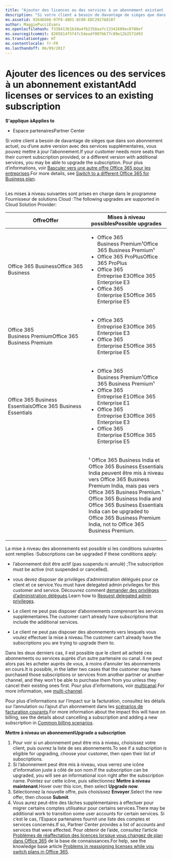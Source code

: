 ```yaml
---
title: "Ajouter des licences ou des services à un abonnement existant | Espace partenaires"
description: "Si votre client a besoin de davantage de sièges que dans son abonnement actuel, ou d’une autre version avec des services supplémentaires, vous pouvez mettre à jour l’abonnement."
ms.assetid: 9264E666-97F8-48D1-8C00-EDC2927A8107
author: MaggiePucciEvans
ms.openlocfilehash: f33841361b10a4fb2358aafc13342689ec0780ef
ms.sourcegitcommit: 8205814f5f47c54eadf007bb77c09e12b2572d93
ms.translationtype: HT
ms.contentlocale: fr-FR
ms.lasthandoff: 06/09/2017
---
```

# <a name="add-licenses-or-services-to-an-existing-subscription"></a><span data-ttu-id="89a5f-103">Ajouter des licences ou des services à un abonnement existant</span><span class="sxs-lookup"><span data-stu-id="89a5f-103">Add licenses or services to an existing subscription</span></span>

**<span data-ttu-id="89a5f-104">S'applique à</span><span class="sxs-lookup"><span data-stu-id="89a5f-104">Applies to</span></span>**

-  <span data-ttu-id="89a5f-105">Espace partenaires</span><span class="sxs-lookup"><span data-stu-id="89a5f-105">Partner Center</span></span>

<span data-ttu-id="89a5f-106">Si votre client a besoin de davantage de sièges que dans son abonnement actuel, ou d’une autre version avec des services supplémentaires, vous pouvez mettre à jour l’abonnement.</span><span class="sxs-lookup"><span data-stu-id="89a5f-106">If your customer needs more seats than their current subscription provided, or a different version with additional services, you may be able to upgrade the subscription.</span></span> <span data-ttu-id="89a5f-107">Pour plus d’informations, voir [Basculer vers une autre offre Office&nbsp;365 pour les entreprises](http://go.microsoft.com/fwlink/p/?LinkId=723577).</span><span class="sxs-lookup"><span data-stu-id="89a5f-107">For more details, see [Switch to a different Office 365 for Business plan](http://go.microsoft.com/fwlink/p/?LinkId=723577).</span></span>

## <a href="" id="upgradesubscription"></a>


<span data-ttu-id="89a5f-108">Les mises à niveau suivantes sont prises en charge dans le programme Fournisseur de solutions Cloud&nbsp;:</span><span class="sxs-lookup"><span data-stu-id="89a5f-108">The following upgrades are supported in Cloud Solution Provider:</span></span>

<table>
<colgroup>
<col width="50%" />
<col width="50%" />
</colgroup>
<thead>
<tr class="header">
<th><span data-ttu-id="89a5f-109">Offre</span><span class="sxs-lookup"><span data-stu-id="89a5f-109">Offer</span></span></th>
<th><span data-ttu-id="89a5f-110">Mises à niveau possibles</span><span class="sxs-lookup"><span data-stu-id="89a5f-110">Possible upgrades</span></span></th>
</tr>
</thead>
<tbody>
<tr class="odd">
<td><span data-ttu-id="89a5f-111">Office&nbsp;365 Business</span><span class="sxs-lookup"><span data-stu-id="89a5f-111">Office 365 Business</span></span></td>
<td><ul>
<li><span data-ttu-id="89a5f-112">Office&nbsp;365 Business&nbsp;Premium¹</span><span class="sxs-lookup"><span data-stu-id="89a5f-112">Office 365 Business Premium¹</span></span></li>
<li><span data-ttu-id="89a5f-113">Office&nbsp;365&nbsp;ProPlus</span><span class="sxs-lookup"><span data-stu-id="89a5f-113">Office 365 ProPlus</span></span></li>
<li><span data-ttu-id="89a5f-114">Office&nbsp;365 Entreprise&nbsp;E3</span><span class="sxs-lookup"><span data-stu-id="89a5f-114">Office 365 Enterprise E3</span></span></li>
<li><span data-ttu-id="89a5f-115">Office&nbsp;365 Enterprise&nbsp;E5</span><span class="sxs-lookup"><span data-stu-id="89a5f-115">Office 365 Enterprise E5</span></span></li>
</ul></td>
</tr>
<tr class="even">
<td><span data-ttu-id="89a5f-116">Office&nbsp;365 Business&nbsp;Premium</span><span class="sxs-lookup"><span data-stu-id="89a5f-116">Office 365 Business Premium</span></span></td>
<td><ul>
<li><span data-ttu-id="89a5f-117">Office&nbsp;365 Entreprise&nbsp;E3</span><span class="sxs-lookup"><span data-stu-id="89a5f-117">Office 365 Enterprise E3</span></span></li>
<li><span data-ttu-id="89a5f-118">Office&nbsp;365 Enterprise&nbsp;E5</span><span class="sxs-lookup"><span data-stu-id="89a5f-118">Office 365 Enterprise E5</span></span></li>
</ul></td>
</tr>
<tr class="odd">
<td><span data-ttu-id="89a5f-119">Office&nbsp;365 Business Essentials</span><span class="sxs-lookup"><span data-stu-id="89a5f-119">Office 365 Business Essentials</span></span></td>
<td><ul>
<li><span data-ttu-id="89a5f-120">Office&nbsp;365 Business&nbsp;Premium¹</span><span class="sxs-lookup"><span data-stu-id="89a5f-120">Office 365 Business Premium¹</span></span></li>
<li><span data-ttu-id="89a5f-121">Office&nbsp;365 Entreprise&nbsp;E1</span><span class="sxs-lookup"><span data-stu-id="89a5f-121">Office 365 Enterprise E1</span></span></li>
<li><span data-ttu-id="89a5f-122">Office&nbsp;365 Entreprise&nbsp;E3</span><span class="sxs-lookup"><span data-stu-id="89a5f-122">Office 365 Enterprise E3</span></span></li>
<li><span data-ttu-id="89a5f-123">Office&nbsp;365 Enterprise&nbsp;E5</span><span class="sxs-lookup"><span data-stu-id="89a5f-123">Office 365 Enterprise E5</span></span></li>
</ul></td>
</tr>
<tr class="even">
<td></td>
<td><p><span data-ttu-id="89a5f-124">¹ Office&nbsp;365 Business India et Office&nbsp;365 Business Essentials India peuvent être mis à niveau vers Office&nbsp;365 Business Premium India, mais pas vers Office&nbsp;365 Business Premium.</span><span class="sxs-lookup"><span data-stu-id="89a5f-124">¹ Office 365 Business India and Office 365 Business Essentials India can be upgraded to Office 365 Business Premium India, not to Office 365 Business Premium.</span></span></p></td>
</tr>
</tbody>
</table>

 

<span data-ttu-id="89a5f-125">La mise à niveau des abonnements est possible si les conditions suivantes sont remplies&nbsp;:</span><span class="sxs-lookup"><span data-stu-id="89a5f-125">Subscriptions can be upgraded if these conditions apply:</span></span>

-   <span data-ttu-id="89a5f-126">l’abonnement doit être actif (pas suspendu ni annulé)&nbsp;;</span><span class="sxs-lookup"><span data-stu-id="89a5f-126">The subscription must be active (not suspended or cancelled).</span></span>

-   <span data-ttu-id="89a5f-127">vous devez disposer de privilèges d’administration délégués pour ce client et ce service.</span><span class="sxs-lookup"><span data-stu-id="89a5f-127">You must have delegated admin privileges for this customer and service.</span></span> <span data-ttu-id="89a5f-128">Découvrez comment [demander des privilèges d’administration délégués](request-a-relationship-with-a-customer.md).</span><span class="sxs-lookup"><span data-stu-id="89a5f-128">Learn how to [Request delegated admin privileges](request-a-relationship-with-a-customer.md).</span></span>

-   <span data-ttu-id="89a5f-129">Le client ne peut pas disposer d’abonnements comprenant les services supplémentaires.</span><span class="sxs-lookup"><span data-stu-id="89a5f-129">The customer can’t already have subscriptions that include the additional services.</span></span>

-   <span data-ttu-id="89a5f-130">Le client ne peut pas disposer des abonnements vers lesquels vous voulez effectuer la mise à niveau.</span><span class="sxs-lookup"><span data-stu-id="89a5f-130">The customer can’t already have the subscriptions you are trying to upgrade them to.</span></span>

<span data-ttu-id="89a5f-131">Dans les deux&nbsp;derniers cas, il est possible que le client ait acheté ces abonnements ou services auprès d’un autre partenaire ou canal. Il ne peut alors pas les acheter auprès de vous, à moins d’annuler les abonnements en cours.</span><span class="sxs-lookup"><span data-stu-id="89a5f-131">It is possible, in the latter two cases that the customer may have purchased those subscriptions or services from another partner or another channel, and they won’t be able to purchase them from you unless they cancel their existing ones first.</span></span> <span data-ttu-id="89a5f-132">Pour plus d’informations, voir [multicanal](multichannel.md).</span><span class="sxs-lookup"><span data-stu-id="89a5f-132">For more information, see [multi-channel](multichannel.md).</span></span>

<span data-ttu-id="89a5f-133">Pour plus d’informations sur l’impact sur la facturation, consultez les détails sur l’annulation ou l’ajout d’un abonnement dans les [scénarios de facturation courants](common-billing-scenarios.md).</span><span class="sxs-lookup"><span data-stu-id="89a5f-133">For more information about the impact this will have on billing, see the details about cancelling a subscription and adding a new subscription in [Common billing scenarios](common-billing-scenarios.md).</span></span>

**<span data-ttu-id="89a5f-134">Mettre à niveau un abonnement</span><span class="sxs-lookup"><span data-stu-id="89a5f-134">Upgrade a subscription</span></span>**

1.  <span data-ttu-id="89a5f-135">Pour voir si un abonnement peut être mis à niveau, choisissez votre client, puis ouvrez la liste de ses abonnements.</span><span class="sxs-lookup"><span data-stu-id="89a5f-135">To see if a subscription is eligible for upgrading, choose your customer, then open their list of subscriptions.</span></span>
2.  <span data-ttu-id="89a5f-136">Si l’abonnement peut être mis à niveau, vous verrez une icône d’information juste à côté de son nom.</span><span class="sxs-lookup"><span data-stu-id="89a5f-136">If the subscription can be upgraded, you will see an informational icon right after the subscription name.</span></span> <span data-ttu-id="89a5f-137">Pointez sur cette icône, puis sélectionnez **Mettre à niveau maintenant**.</span><span class="sxs-lookup"><span data-stu-id="89a5f-137">Hover over this icon, then select **Upgrade now**.</span></span>
3.  <span data-ttu-id="89a5f-138">Sélectionnez la nouvelle offre, puis choisissez **Envoyer**.</span><span class="sxs-lookup"><span data-stu-id="89a5f-138">Select the new offer, then choose **Submit**.</span></span>
4.  <span data-ttu-id="89a5f-139">Vous aurez peut-être des tâches supplémentaires à effectuer pour migrer certains comptes utilisateur pour certains services.</span><span class="sxs-lookup"><span data-stu-id="89a5f-139">There may be additional work to transition some user accounts for certain services.</span></span> <span data-ttu-id="89a5f-140">Si c’est le cas, l’Espace partenaires fournit une liste des comptes et services concernés.</span><span class="sxs-lookup"><span data-stu-id="89a5f-140">If so, Partner Center provides a list of accounts and services that were affected.</span></span> <span data-ttu-id="89a5f-141">Pour obtenir de l’aide, consultez l’article [Problèmes de réaffectation des licences lorsque vous changez de plan dans Office&nbsp;365](http://go.microsoft.com/fwlink/p/?LinkId=723576) de la base de connaissances.</span><span class="sxs-lookup"><span data-stu-id="89a5f-141">For help, see the knowledge base article [Problems in reassigning licenses while you switch plans in Office 365](http://go.microsoft.com/fwlink/p/?LinkId=723576).</span></span>

 

 



